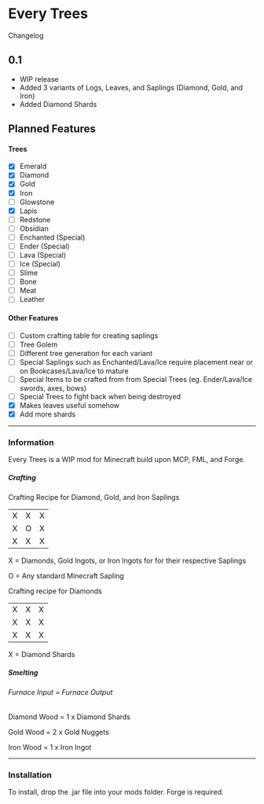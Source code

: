 # Every Trees

Changelog

## 0.1

 - WIP release
 - Added 3 variants of Logs, Leaves, and Saplings (Diamond, Gold, and Iron)
 - Added Diamond Shards

## Planned Features

#### Trees

- [x] Emerald
- [x] Diamond
- [x] Gold
- [x] Iron
- [ ] Glowstone
- [x] Lapis
- [ ] Redstone
- [ ] Obsidian
- [ ] Enchanted (Special)
- [ ] Ender (Special)
- [ ] Lava (Special)
- [ ] Ice (Special)
- [ ] Slime
- [ ] Bone
- [ ] Meat
- [ ] Leather

#### Other Features

- [ ] Custom crafting table for creating saplings
- [ ] Tree Golem
- [ ] Different tree generation for each variant
- [ ] Special Saplings such as Enchanted/Lava/Ice require placement near or on Bookcases/Lava/Ice to mature
- [ ] Special Items to be crafted from from Special Trees (eg. Ender/Lava/Ice swords, axes, bows)
- [ ] Special Trees to fight back when being destroyed
- [x] Makes leaves useful somehow
- [x] Add more shards

---
### Information

Every Trees is a WIP mod for Minecraft build upon MCP, FML, and Forge.

##### Crafting

Crafting Recipe for Diamond, Gold, and Iron Saplings

| | | |
| --- | --- | --- |
| X | X | X |
| X | O | X |
| X | X | X |

X = Diamonds, Gold Ingots, or Iron Ingots for for their respective Saplings

O = Any standard Minecraft Sapling

Crafting recipe for Diamonds

| | | |
| --- | --- | --- |
| X | X | X |
| X | X | X |
| X | X | X |

X = Diamond Shards

##### Smelting

###### Furnace Input = Furnace Output

Diamond Wood = 1 x Diamond Shards

Gold Wood = 2 x Gold Nuggets

Iron Wood = 1 x Iron Ingot

---
### Installation

To install, drop the .jar file into your mods folder.
Forge is required.
